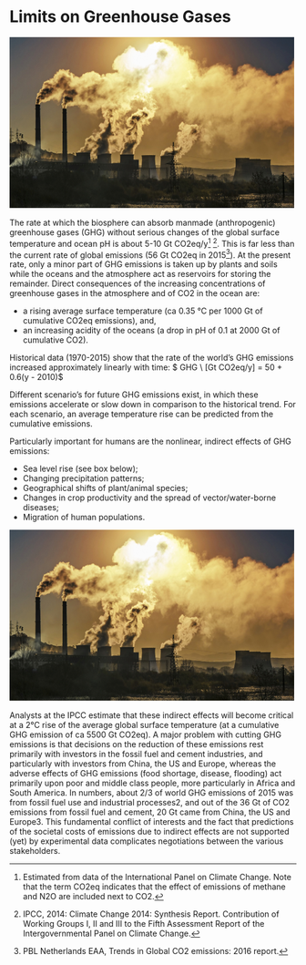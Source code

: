 # Limits on Greenhouse Gases
<img src="3_Photo.jpg" width="500" height="300">

The rate at which the biosphere can absorb manmade (anthropogenic) greenhouse gases (GHG) without
serious changes of the global surface temperature and ocean pH is about 5-10 Gt CO2eq/y[^1] [^2]. This is far
less than the current rate of global emissions (56 Gt CO2eq in 2015[^3]). At the present rate, only a minor
part of GHG emissions is taken up by plants and soils while the oceans and the atmosphere act as
reservoirs for storing the remainder. Direct consequences of the increasing concentrations of
greenhouse gases in the atmosphere and of CO2 in the ocean are:
* a rising average surface temperature (ca 0.35 °C per 1000 Gt of cumulative CO2eq emissions),
and,
* an increasing acidity of the oceans (a drop in pH of 0.1 at 2000 Gt of cumulative CO2).

Historical data (1970-2015) show that the rate of the world’s GHG emissions increased approximately linearly with time:
$ GHG \\ [Gt CO2eq/y] = 50 + 0.6(y - 2010)$
 
Different scenario’s for future GHG emissions
exist, in which these emissions accelerate or
slow down in comparison to the historical trend.
For each scenario, an average temperature rise
can be predicted from the cumulative emissions.

Particularly important for humans are the nonlinear,
indirect effects of GHG emissions:
* Sea level rise (see box below);
* Changing precipitation patterns;
* Geographical shifts of plant/animal species;
* Changes in crop productivity and the spread
of vector/water-borne diseases;
* Migration of human populations.

<img src="3_Photo.jpg" width="500" height="300">

Analysts at the IPCC estimate that these indirect effects will become critical at a 2°C rise of the average
global surface temperature (at a cumulative GHG emission of ca 5500 Gt CO2eq). A major problem
with cutting GHG emissions is that decisions on the reduction of these emissions rest primarily with
investors in the fossil fuel and cement industries, and particularly with investors from China, the US
and Europe, whereas the adverse effects of GHG emissions (food shortage, disease, flooding) act
primarily upon poor and middle class people, more particularly in Africa and South America. In
numbers, about 2/3 of world GHG emissions of 2015 was from fossil fuel use and industrial processes2,
and out of the 36 Gt of CO2 emissions from fossil fuel and cement, 20 Gt came from China, the US and
Europe3. This fundamental conflict of interests and the fact that predictions of the societal costs of
emissions due to indirect effects are not supported (yet) by experimental data complicates negotiations
between the various stakeholders.

[^1]: Estimated from data of the International Panel on Climate Change. Note that the term CO2eq indicates that the effect of emissions of methane and N2O are included next to CO2.
[^2]: IPCC, 2014: Climate Change 2014: Synthesis Report. Contribution of Working Groups I, II and III to the Fifth Assessment Report of the Intergovernmental Panel on Climate Change.
[^3]: PBL Netherlands EAA, Trends in Global CO2 emissions: 2016 report.
